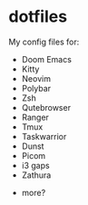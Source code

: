 # dotfiles

My config files for: 

- Doom Emacs
- Kitty
- Neovim
- Polybar 
- Zsh
- Qutebrowser
- Ranger
- Tmux
- Taskwarrior
- Dunst
- Picom
- i3 gaps
- Zathura

+ more?
